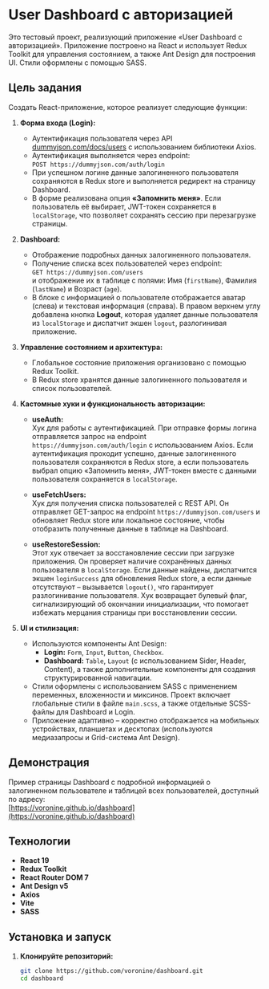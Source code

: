 # User Dashboard с авторизацией

Это тестовый проект, реализующий приложение «User Dashboard с авторизацией». Приложение построено на React и использует Redux Toolkit для управления состоянием, а также Ant Design для построения UI. Стили оформлены с помощью SASS.

## Цель задания

Создать React-приложение, которое реализует следующие функции:

1. **Форма входа (Login):**
   - Аутентификация пользователя через API [dummyjson.com/docs/users](https://dummyjson.com/docs/users) с использованием библиотеки Axios.
   - Аутентификация выполняется через endpoint:  
     `POST https://dummyjson.com/auth/login`
   - При успешном логине данные залогиненного пользователя сохраняются в Redux store и выполняется редирект на страницу Dashboard.
   - В форме реализована опция **«Запомнить меня»**. Если пользователь её выбирает, JWT-токен сохраняется в `localStorage`, что позволяет сохранять сессию при перезагрузке страницы.

2. **Dashboard:**
   - Отображение подробных данных залогиненного пользователя.
   - Получение списка всех пользователей через endpoint:  
     `GET https://dummyjson.com/users`  
     и отображение их в таблице с полями: Имя (`firstName`), Фамилия (`lastName`) и Возраст (`age`).
   - В блоке с информацией о пользователе отображается аватар (слева) и текстовая информация (справа). В правом верхнем углу добавлена кнопка **Logout**, которая удаляет данные пользователя из `localStorage` и диспатчит экшен `logout`, разлогинивая приложение.

3. **Управление состоянием и архитектура:**
   - Глобальное состояние приложения организовано с помощью Redux Toolkit.
   - В Redux store хранятся данные залогиненного пользователя и список пользователей.

4. **Кастомные хуки и функциональность авторизации:**

   - **useAuth:**  
     Хук для работы с аутентификацией. При отправке формы логина отправляется запрос на endpoint `https://dummyjson.com/auth/login` с использованием Axios. Если аутентификация проходит успешно, данные залогиненного пользователя сохраняются в Redux store, а если пользователь выбрал опцию «Запомнить меня», JWT-токен вместе с данными пользователя сохраняется в `localStorage`.

   - **useFetchUsers:**  
     Хук для получения списка пользователей с REST API. Он отправляет GET-запрос на endpoint `https://dummyjson.com/users` и обновляет Redux store или локальное состояние, чтобы отобразить полученные данные в таблице на Dashboard.

   - **useRestoreSession:**  
     Этот хук отвечает за восстановление сессии при загрузке приложения. Он проверяет наличие сохранённых данных пользователя в `localStorage`. Если данные найдены, диспатчится экшен `loginSuccess` для обновления Redux store, а если данные отсутствуют – вызывается `logout()`, что гарантирует разлогинивание пользователя. Хук возвращает булевый флаг, сигнализирующий об окончании инициализации, что помогает избежать мерцания страницы при восстановлении сессии.

5. **UI и стилизация:**
   - Используются компоненты Ant Design:  
     - **Login:** `Form`, `Input`, `Button`, `Checkbox`.
     - **Dashboard:** `Table`, `Layout` (с использованием Sider, Header, Content), а также дополнительные компоненты для создания структурированной навигации.
   - Стили оформлены с использованием SASS с применением переменных, вложенности и миксинов. Проект включает глобальные стили в файле `main.scss`, а также отдельные SCSS-файлы для Dashboard и Login.
   - Приложение адаптивно – корректно отображается на мобильных устройствах, планшетах и десктопах (используются медиазапросы и Grid-система Ant Design).

## Демонстрация

Пример страницы Dashboard с подробной информацией о залогиненном пользователе и таблицей всех пользователей, доступный по адресу:  
[https://voronine.github.io/dashboard](https://voronine.github.io/dashboard)

## Технологии

- **React 19**
- **Redux Toolkit**
- **React Router DOM 7**
- **Ant Design v5**
- **Axios**
- **Vite**
- **SASS**

## Установка и запуск

1. **Клонируйте репозиторий:**

   ```bash
   git clone https://github.com/voronine/dashboard.git
   cd dashboard
